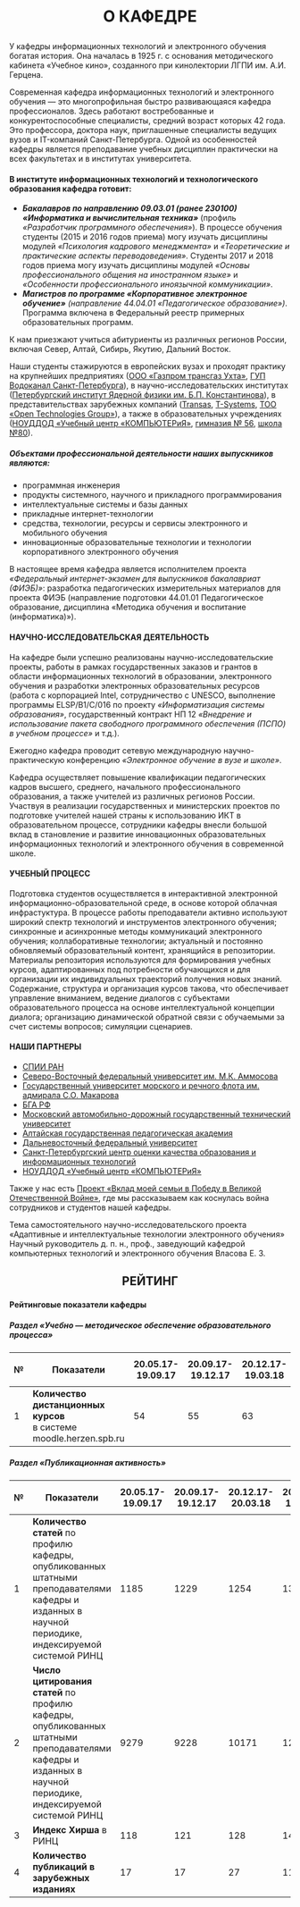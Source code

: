 # <p align='center'> О КАФЕДРЕ </p>

У кафедры информационных технологий и электронного обучения богатая история. Она началась в 1925 г. с основания методического кабинета «Учебное кино», созданного при кинолектории ЛГПИ им. А.И. Герцена.

Современная кафедра информационных технологий и электронного обучения — это многопрофильная быстро развивающаяся кафедра профессионалов. Здесь работают востребованные и конкурентоспособные специалисты, средний возраст которых 42 года. Это профессора, доктора наук, приглашенные специалисты ведущих вузов и IT-компаний Санкт-Петербурга. Одной из особенностей кафедры является преподавание учебных дисциплин практически на всех факультетах и в институтах университета.

#### В институте информационных технологий и технологического образования кафедра готовит:

- ***Бакалавров по направлению 09.03.01 (ранее 230100) «Информатика и вычислительная техника»*** (профиль *«Разработчик программного обеспечения»*). В процессе обучения студенты (2015 и 2016 годов приема) могу изучать дисциплины модулей *«Психология кадрового менеджмента»* и *«Теоретические и практические аспекты переводоведения»*. Студенты 2017 и 2018 годов приема могу изучать дисциплины модулей *«Основы профессионального общения на иностранном языке»* и *«Особенности профессионального иноязычной коммуникации»*.
- ***Магистров по программе «Корпоративное электронное обучение»*** *(направление 44.04.01 «Педагогическое образование»)*. Программа включена в Федеральный реестр примерных образовательных программ.

К нам приезжают учиться абитуриенты из различных регионов России, включая Север, Алтай, Сибирь, Якутию, Дальний Восток. 

Наши студенты стажируются в европейских вузах и проходят практику на крупнейших предприятиях ([ООО «Газпром трансгаз Ухта»](https://ukhta-tr.gazprom.ru/), [ГУП Водоканал Санкт-Петербурга](http://www.vodokanal.spb.ru/)), в научно-исследовательских институтах ([Петербургский институт Ядерной физики им. Б.П. Константинова](http://www.pnpi.spb.ru/)), в представительствах зарубежных компаний ([Transas](https://www.transas.ru/), [T-Systems](https://www.t-systems.com/ru/ru), [ТОО «Open Technologies Group»](http://otgroup.kz/)), а также в образовательных учреждениях ([НОУДДОД «Учебный центр «КОМПЬЮТЕРиЯ»](https://www.computeria.ru/), [гимназия № 56](http://school56.org/), [школа №80](https://school80.spb.ru/ru)).

##### Объектами профессиональной деятельности наших выпускников являются: 

- программная инженерия
- продукты системного, научного и прикладного программирования
- интеллектуальные системы и базы данных
- прикладные интернет-технологии
- средства, технологии, ресурсы и сервисы электронного и мобильного обучения
- инновационные образовательные технологии и технологии корпоративного электронного обучения

В настоящее время кафедра является исполнителем проекта *«Федеральный интернет-экзамен для выпускников бакалавриат (ФИЭБ)»*: разработка педагогических измерительных материалов для проекта ФИЭБ (направление подготовки 44.01.01 Педагогическое образование, дисциплина «Методика обучения и воспитание (информатика)»).

#### НАУЧНО-ИССЛЕДОВАТЕЛЬСКАЯ ДЕЯТЕЛЬНОСТЬ

На кафедре были успешно реализованы научно-исследовательские проекты, работы в рамках государственных заказов и грантов в области информационных технологий в образовании, электронного обучения и разработки электронных образовательных ресурсов (работа с корпорацией Intel, сотрудничество с UNESCO, выполнение программы ELSP/B1/C/016 по проекту *«Информатизация системы образования»*, государственный контракт НП 12 *«Внедрение и использование пакета свободного программного обеспечения (ПСПО) в учебном процессе»* и т.д.).

Ежегодно кафедра проводит сетевую международную научно-практическую конференцию *«Электронное обучение в вузе и школе»*.

Кафедра осуществляет повышение квалификации педагогических кадров высшего, среднего, начального профессионального образования, а также учителей из различных регионов России. Участвуя в реализации государственных и министерских проектов по подготовке учителей нашей страны к использованию ИКТ в образовательном процессе, сотрудники кафедры внесли большой вклад в становление и развитие инновационных образовательных информационных технологий и электронного обучения в современной школе.

#### УЧЕБНЫЙ ПРОЦЕСС

Подготовка студентов осуществляется в интерактивной электронной информационно-образовательной среде, в основе которой облачная инфрастуктура. В процессе работы преподаватели активно используют широкий спектр технологий и инструментов электронного обучения; синхронные и асинхронные методы коммуникаций электронного обучения; коллаборативные технологии; актуальный и постоянно обновляемый образовательный контент, хранящийся в репозитории. Материалы репозитория используются для формирования учебных курсов, адаптированных под потребности обучающихся и для организации их индивидуальных траекторий получения новых знаний. Содержание, структура и организация курсов такова, что обеспечивает управление вниманием, ведение диалогов с субъектами образовательного процесса на основе интеллектуальной концепции диалога; организацию динамической обратной связи с обучаемыми за счет системы вопросов; симуляции сценариев.

#### НАШИ ПАРТНЕРЫ 

- [СПИИ РАН](http://www.spiiras.nw.ru/)
- [Северо-Восточный федеральный университет им. М.К. Аммосова](https://www.s-vfu.ru/)
- [Государственный университет морского и речного флота им. адмирала С.О. Макарова](https://gumrf.ru/)
- [БГА РФ](http://www.bgarf.ru/)
- [Московский автомобильно-дорожный государственный технический университет](http://www.madi.ru/)
- [Алтайская государственная педагогическая академия](https://www.altspu.ru/)
- [Дальневосточный федеральный университет](https://www.dvfu.ru/)
- [Санкт-Петербургский центр оценки качества образования и информационных технологий](https://rcokoit.ru/)
- [НОУДДОД «Учебный центр «КОМПЬЮТЕРиЯ»](https://www.computeria.ru/)

Также у нас есть [Проект «Вклад моей семьи в Победу в Великой Отечественной Войне»](https://ict.herzen.spb.ru/department/about-us/ww2), где мы рассказываем как коснулась война сотрудников и студентов нашей кафедры.

Тема самостоятельного научно-исследовательского проекта
«Адаптивные и интеллектуальные технологии электронного обучения»
Научный руководитель д. п. н., проф., заведующий кафедрой компьютерных
технологий и электронного обучения
Власова Е. З.

## <p align='center'> РЕЙТИНГ </p>

#### Рейтинговые показатели кафедры

##### Раздел «Учебно — методическое обеспечение образовательного процесса»

| №    | <p align='center'> Показатели </p>                           | 20.05.17-19.09.17 | 20.09.17-19.12.17 | 20.12.17-19.03.18 | 20.03.18-19.05.18 | 20.02.18-19.09.18 | 20.09.18-19.12.18 |
| ---- | ------------------------------------------------------------ | ----------------- | ----------------- | ----------------- | ----------------- | ----------------- | ----------------- |
| 1    | **Количество дистанционных курсов** <br />в системе moodle.herzen.spb.ru | 54                | 55                | 63                | 66                | 85                | 102               |

##### Раздел «Публикационная активность»

| №    | <p align='center'> Показатели </p>                           | 20.05.17-19.09.17 | 20.09.17-19.12.17 | 20.12.17-20.03.18 | 20.09.18-19.12.18 |
| ---- | ------------------------------------------------------------ | ----------------- | ----------------- | ----------------- | ----------------- |
| 1    | **Количество статей** по профилю кафедры, опубликованных штатными преподавателями кафедры и изданных в научной периодике, индексируемой системой РИНЦ | 1185              | 1229              | 1254              | 1395              |
| 2    | **Число цитирования статей** по профилю кафедры, опубликованных штатными преподавателями кафедры и изданных в научной периодике, индексируемой системой РИНЦ | 9279              | 9228              | 10171             | 12085             |
| 3    | **Индекс Хирша** в РИНЦ                                      | 118               | 121               | 128               | 141               |
| 4    | **Количество публикаций в зарубежных изданиях**              | 17                | 17                | 27                | 11                |



<!-- Автор верстки: Елизавета Суркова -->